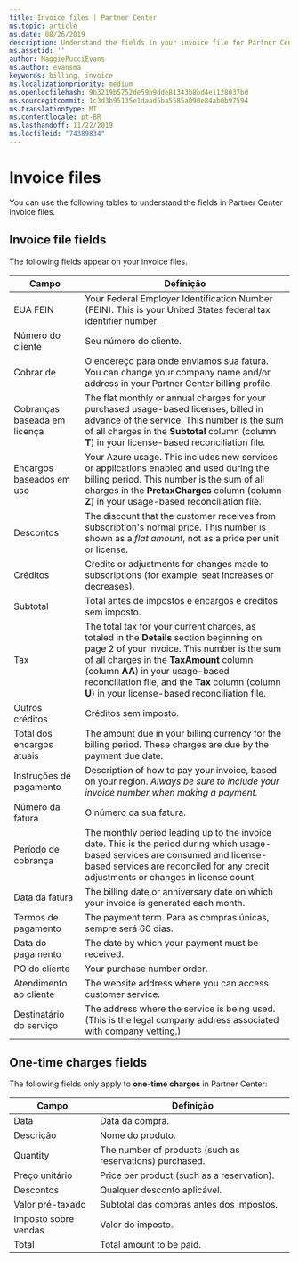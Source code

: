 ```yaml
---
title: Invoice files | Partner Center
ms.topic: article
ms.date: 08/26/2019
description: Understand the fields in your invoice file for Partner Center billing.
ms.assetid: ''
author: MaggiePucciEvans
ms.author: evansma
keywords: billing, invoice
ms.localizationpriority: medium
ms.openlocfilehash: 9b3219b5752de59b9dde81343b8bd4e1128037bd
ms.sourcegitcommit: 1c3d3b95135e1daad5ba5585a090e84ab0b97594
ms.translationtype: MT
ms.contentlocale: pt-BR
ms.lasthandoff: 11/22/2019
ms.locfileid: "74389834"
---
```

# <a name="invoice-files"></a>Invoice files

You can use the following tables to understand the fields in Partner Center invoice files.

## <a name="invoice-file-fields"></a>Invoice file fields

The following fields appear on your invoice files.

| Campo | Definição |
| ----- | ---------- |
| EUA FEIN | Your Federal Employer Identification Number (FEIN). This is your United States federal tax identifier number. |
| Número do cliente | Seu número do cliente. |
| Cobrar de | O endereço para onde enviamos sua fatura. You can change your company name and/or address in your Partner Center billing profile. |
| Cobranças baseada em licença | The flat monthly or annual charges for your purchased usage-based licenses, billed in advance of the service. This number is the sum of all charges in the **Subtotal** column (column **T**) in your license-based reconciliation file. |
| Encargos baseados em uso | Your Azure usage. This includes new services or applications enabled and used during the billing period. This number is the sum of all charges in the **PretaxCharges** column (column **Z**) in your usage-based reconciliation file. |
| Descontos | The discount that the customer receives from subscription's normal price. This number is shown as a *flat amount*, not as a price per unit or license. |
| Créditos | Credits or adjustments for changes made to subscriptions (for example, seat increases or decreases). |
| Subtotal | Total antes de impostos e encargos e créditos sem imposto. |
| Tax | The total tax for your current charges, as totaled in the **Details** section beginning on page 2 of your invoice. This number is the sum of all charges in the **TaxAmount** column (column **AA**) in your usage-based reconciliation file, and the **Tax** column (column **U**) in your license-based reconciliation file. |
| Outros créditos | Créditos sem imposto. |
| Total dos encargos atuais | The amount due in your billing currency for the billing period. These charges are due by the payment due date. |
| Instruções de pagamento | Description of how to pay your invoice, based on your region. *Always be sure to include your invoice number when making a payment.* |
| Número da fatura | O número da sua fatura. |
| Período de cobrança | The monthly period leading up to the invoice date. This is the period during which usage-based services are consumed and license-based services are reconciled for any credit adjustments or changes in license count. |
| Data da fatura | The billing date or anniversary date on which your invoice is generated each month. |
| Termos de pagamento | The payment term. Para as compras únicas, sempre será 60 dias. |
| Data do pagamento | The date by which your payment must be received. |
| PO do cliente | Your purchase number order. |
| Atendimento ao cliente | The website address where you can access customer service. |
| Destinatário do serviço | The address where the service is being used. (This is the legal company address associated with company vetting.) |

## <a name="one-time-charges-fields"></a>One-time charges fields

The following fields only apply to **one-time charges** in Partner Center:

| Campo | Definição |
| ----- | ---------- |
| Data | Data da compra. |
| Descrição | Nome do produto. |
| Quantity | The number of products (such as reservations) purchased. |
| Preço unitário | Price per product (such as a reservation). |
| Descontos | Qualquer desconto aplicável. |
| Valor pré-taxado | Subtotal das compras antes dos impostos. |
| Imposto sobre vendas | Valor do imposto. |
| Total | Total amount to be paid. |
